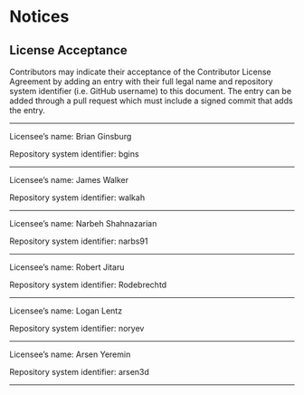 # Notices

## License Acceptance

Contributors may indicate their acceptance of the Contributor License Agreement by adding an entry with their full legal name and repository system identifier (i.e. GitHub username) to this document. The entry can be added through a pull request which must include a signed commit that adds the entry.

---------------------------------------------------------------------------------

Licensee’s name: Brian Ginsburg

Repository system identifier: bgins

---------------------------------------------------------------------------------

Licensee’s name: James Walker

Repository system identifier: walkah

---------------------------------------------------------------------------------

Licensee’s name: Narbeh Shahnazarian

Repository system identifier: narbs91

---------------------------------------------------------------------------------

Licensee’s name: Robert Jitaru

Repository system identifier: Rodebrechtd

---------------------------------------------------------------------------------

Licensee’s name: Logan Lentz

Repository system identifier: noryev

---------------------------------------------------------------------------------

Licensee’s name: Arsen Yeremin

Repository system identifier: arsen3d

---------------------------------------------------------------------------------